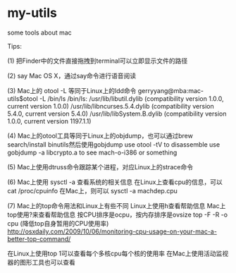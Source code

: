 my-utils
========

some tools about mac

Tips:

(1) 把Finder中的文件直接拖拽到terminal可以立即显示文件的路径

(2) say Mac OS X，通过say命令进行语音阅读

(3) Mac上的 otool -L 等同于Linux上的ldd命令
gerryyang@mba:mac-utils$otool -L /bin/ls
/bin/ls:
	/usr/lib/libutil.dylib (compatibility version 1.0.0, current version 1.0.0)
	/usr/lib/libncurses.5.4.dylib (compatibility version 5.4.0, current version 5.4.0)
	/usr/lib/libSystem.B.dylib (compatibility version 1.0.0, current version 1197.1.1)

(4) Mac上的otool工具等同于Linux上的objdump，也可以通过brew search/install binutils然后使用gobjdump
use otool -tV <executable> to disassemble
use gobjdump -a libcrypto.a to see mach-o-i386 or something

(5) Mac上使用dtruss命令跟踪某个进程，对应Linux上的strace命令

(6) Mac上使用 sysctl -a 查看系统的相关信息
在Linux上查看cpu的信息，可以 cat /proc/cpuinfo
在Mac上，则可以 sysctl -a machdep.cpu

(7) Mac上的top命令用法和Linux上有些不同
Linux上使用h查看帮助信息
Mac上top使用?来查看帮助信息
按CPU排序是ocpu，按内存排序是ovsize
top -F -R -o cpu (降低top自身暂用的CPU使用率)
http://osxdaily.com/2009/10/06/monitoring-cpu-usage-on-your-mac-a-better-top-command/

在Linux上使用top 1可以查看每个多核cpu每个核的使用率
在Mac上使用活动监视器的图形工具也可以查看




